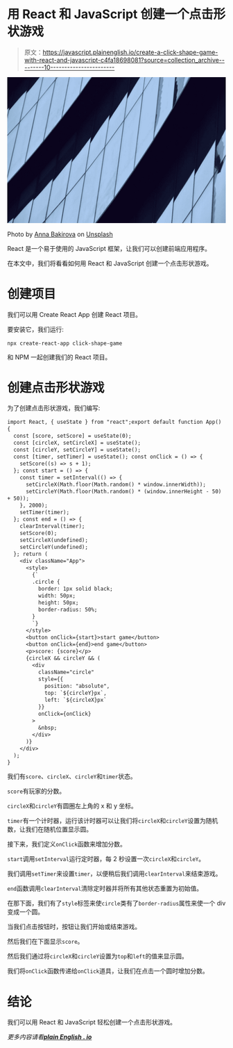 # 用 React 和 JavaScript 创建一个点击形状游戏

> 原文：<https://javascript.plainenglish.io/create-a-click-shape-game-with-react-and-javascript-c4fa18698081?source=collection_archive---------10----------------------->

![](img/70d9dd28f439bd89a55a217a6af8c1b6.png)

Photo by [Anna Bakirova](https://unsplash.com/@nejumimi?utm_source=medium&utm_medium=referral) on [Unsplash](https://unsplash.com?utm_source=medium&utm_medium=referral)

React 是一个易于使用的 JavaScript 框架，让我们可以创建前端应用程序。

在本文中，我们将看看如何用 React 和 JavaScript 创建一个点击形状游戏。

# 创建项目

我们可以用 Create React App 创建 React 项目。

要安装它，我们运行:

```
npx create-react-app click-shape-game
```

和 NPM 一起创建我们的 React 项目。

# 创建点击形状游戏

为了创建点击形状游戏，我们编写:

```
import React, { useState } from "react";export default function App() {
  const [score, setScore] = useState(0);
  const [circleX, setCircleX] = useState();
  const [circleY, setCircleY] = useState();
  const [timer, setTimer] = useState(); const onClick = () => {
    setScore((s) => s + 1);
  }; const start = () => {
    const timer = setInterval(() => {
      setCircleX(Math.floor(Math.random() * window.innerWidth));
      setCircleY(Math.floor(Math.random() * (window.innerHeight - 50) + 50));
    }, 2000);
    setTimer(timer);
  }; const end = () => {
    clearInterval(timer);
    setScore(0);
    setCircleX(undefined);
    setCircleY(undefined);
  }; return (
    <div className="App">
      <style>
        {`
        .circle {
          border: 1px solid black;
          width: 50px;
          height: 50px;
          border-radius: 50%;
        }
        `}
      </style>
      <button onClick={start}>start game</button>
      <button onClick={end}>end game</button>
      <p>score: {score}</p>
      {circleX && circleY && (
        <div
          className="circle"
          style={{
            position: "absolute",
            top: `${circleY}px`,
            left: `${circleX}px`
          }}
          onClick={onClick}
        >
          &nbsp;
        </div>
      )}
    </div>
  );
}
```

我们有`score`、`circleX`、`circleY`和`timer`状态。

`score`有玩家的分数。

`circleX`和`circleY`有圆圈左上角的 x 和 y 坐标。

`timer`有一个计时器，运行该计时器可以让我们将`circleX`和`circleY`设置为随机数，让我们在随机位置显示圆。

接下来，我们定义`onClick`函数来增加分数。

`start`调用`setInterval`运行定时器，每 2 秒设置一次`circleX`和`circleY`。

我们调用`setTimer`来设置`timer`，以便稍后我们调用`clearInterval`来结束游戏。

`end`函数调用`clearInterval`清除定时器并将所有其他状态重置为初始值。

在那下面，我们有了`style`标签来使`circle`类有了`border-radius`属性来使一个 div 变成一个圆。

当我们点击按钮时，按钮让我们开始或结束游戏。

然后我们在下面显示`score`。

然后我们通过将`circleX`和`circleY`设置为`top`和`left`的值来显示圆。

我们将`onClick`函数传递给`onClick`道具，让我们在点击一个圆时增加分数。

# 结论

我们可以用 React 和 JavaScript 轻松创建一个点击形状游戏。

*更多内容请看*[***plain English . io***](http://plainenglish.io)